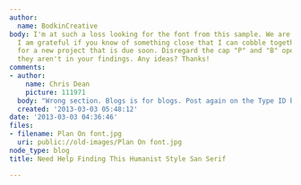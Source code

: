 ```yaml
---
author:
  name: BodkinCreative
body: I'm at such a loss looking for the font from this sample. We are talking hours.
  I am grateful if you know of something close that I can cobble together a few words
  for a new project that is due soon. Disregard the cap "P" and "B" open stems if
  they aren't in your findings. Any ideas? Thanks!
comments:
- author:
    name: Chris Dean
    picture: 111971
  body: "Wrong section. Blogs is for blogs. Post again on the Type ID board:\r\n\r\nhttp://typophile.com/typeid"
  created: '2013-03-03 05:48:12'
date: '2013-03-03 04:36:46'
files:
- filename: Plan On font.jpg
  uri: public://old-images/Plan On font.jpg
node_type: blog
title: Need Help Finding This Humanist Style San Serif

---
```

